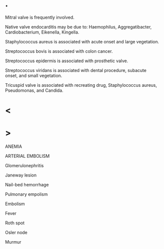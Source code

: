 # .

Mitral valve is frequently involved.

Native valve endocarditis may be due to: Haemophilus, Aggregatibacter, Cardiobacterium, Eikenella, Kingella.

Staphylococcus aureus is associated with acute onset and large vegetation.

Streptococcus bovis is associated with colon cancer.

Streptococcus epidermis is associated with prosthetic valve.

Streptococcus viridans is associated with dental procedure, subacute onset, and small vegetation.

Tricuspid valve is associated with recreating drug, Staphylococcus aureus, Pseudomonas, and Candida.

# <

# >

ANEMIA

ARTERIAL EMBOLISM

Glomerulonephritis

Janeway lesion

Nail-bed hemorrhage

Pulmonary empolism

Embolism

Fever

Roth spot

Osler node

Murmur
